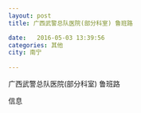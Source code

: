 ```yaml
--- 
layout: post 
title: 广西武警总队医院(部分科室) 鲁班路

date:   2016-05-03 13:39:56 
categories: 其他  
city: 南宁
  
--- 
```

   
广西武警总队医院(部分科室) 鲁班路

信息

